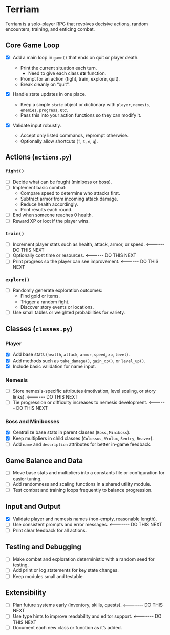 # Terriam

Terriam is a solo-player RPG that revolves decisive actions, random encounters, training, and enticing combat.

## Core Game Loop

- [X] Add a main loop in `game()` that ends on quit or player death.  
  - Print the current situation each turn.  
    - Need to give each class __str__ function.
  - Prompt for an action (fight, train, explore, quit).  
  - Break cleanly on “quit”.

- [X] Handle state updates in one place.  
  - Keep a simple `state` object or dictionary with `player`, `nemesis`, `enemies`, `progress`, etc.  
  - Pass this into your action functions so they can modify it.

- [X] Validate input robustly.  
  - Accept only listed commands, reprompt otherwise.  
  - Optionally allow shortcuts (`f`, `t`, `e`, `q`).

## Actions (`actions.py`)

### `fight()`
- [ ] Decide what can be fought (miniboss or boss).  
- [ ] Implement basic combat:
  - Compare speed to determine who attacks first.  
  - Subtract armor from incoming attack damage.  
  - Reduce health accordingly.  
  - Print results each round.  
- [ ] End when someone reaches 0 health.  
- [ ] Reward XP or loot if the player wins.

### `train()`
- [ ] Increment player stats such as health, attack, armor, or speed.          <------ DO THIS NEXT
- [ ] Optionally cost time or resources.                                       <------ DO THIS NEXT
- [ ] Print progress so the player can see improvement.                        <------ DO THIS NEXT

### `explore()`
- [ ] Randomly generate exploration outcomes:
  - Find gold or items.  
  - Trigger a random fight.  
  - Discover story events or locations.  
- [ ] Use small tables or weighted probabilities for variety.

## Classes (`classes.py`)

### Player
- [X] Add base stats (`health`, `attack`, `armor`, `speed`, `xp`, `level`).  
- [X] Add methods such as `take_damage()`, `gain_xp()`, or `level_up()`.  
- [X] Include basic validation for name input.

### Nemesis
- [ ] Store nemesis-specific attributes (motivation, level scaling, or story links).  <------ DO THIS NEXT
- [ ] Tie progression or difficulty increases to nemesis development.                 <------ DO THIS NEXT

### Boss and Minibosses
- [X] Centralize base stats in parent classes (`Boss`, `Miniboss`).  
- [X] Keep multipliers in child classes (`Colossus`, `Vrolux`, `Sentry`, `Reaver`).  
- [ ] Add `name` and `description` attributes for better in-game feedback.

## Game Balance and Data

- [ ] Move base stats and multipliers into a constants file or configuration for easier tuning.  
- [ ] Add randomness and scaling functions in a shared utility module.  
- [ ] Test combat and training loops frequently to balance progression.

## Input and Output

- [X] Validate player and nemesis names (non-empty, reasonable length).  
- [ ] Use consistent prompts and error messages.                                      <------- DO THIS NEXT
- [ ] Print clear feedback for all actions.

## Testing and Debugging

- [ ] Make combat and exploration deterministic with a random seed for testing.  
- [ ] Add print or log statements for key state changes.  
- [ ] Keep modules small and testable.

## Extensibility

- [ ] Plan future systems early (inventory, skills, quests).                          <------- DO THIS NEXT
- [ ] Use type hints to improve readability and editor support.                       <------- DO THIS NEXT
- [ ] Document each new class or function as it’s added.
